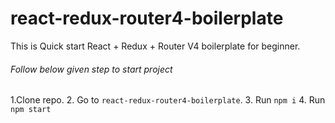# react-redux-router4-boilerplate
This is Quick start React + Redux + Router V4 boilerplate for beginner. 

###### Follow below given step to start project
1.Clone repo.
2. Go to `react-redux-router4-boilerplate`.
3. Run `npm i`
4. Run `npm start`
